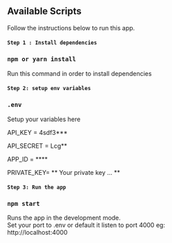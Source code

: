 ## Available Scripts

Follow the instructions below to run this app.

#### `Step 1 : Install dependencies`

### `npm or yarn install`

Run this command in order to install dependencies

#### `Step 2: setup env variables`

### `.env`

Setup your variables here

API_KEY = 4sdf3\*\*\*

API_SECRET = Lcg\*\*

APP_ID = \*\*\*\*

PRIVATE_KEY= \*\* Your private key ... \*\*

#### `Step 3: Run the app`

### `npm start`

Runs the app in the development mode.\
Set your port to .env or default it listen to port 4000
eg: http://localhost:4000
